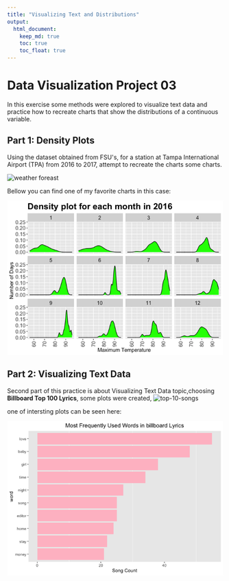 ```yaml
---
title: "Visualizing Text and Distributions"
output: 
  html_document:
    keep_md: true
    toc: true
    toc_float: true
---
```


# Data Visualization Project 03


In this exercise some methods were explored to visualize text data and practice how to recreate charts that show the distributions of a continuous variable. 


## Part 1: Density Plots

Using the dataset obtained from FSU's, for a station at Tampa International Airport (TPA) from 2016 to 2017, attempt to recreate the charts some charts.

![weather foreast](https://user-images.githubusercontent.com/70166302/101291625-32d1b580-37d8-11eb-87c9-7e4f9bb7cc4e.jpg)

 Bellow you can find one of my favorite charts in this case:
 

![WEATHER](lastname_project_03_files/figure-html/unnamed-chunk-5-1.png)



## Part 2: Visualizing Text Data

Second part of this practice is about Visualizing Text Data topic,choosing **Billboard Top 100 Lyrics**, some plots were created,
![top-10-songs](https://user-images.githubusercontent.com/70166302/101291779-44678d00-37d9-11eb-9bd6-ba9ddc49d305.png)

one of intersting plots can be seen here:

![BILLBOARD](lastname_project_03_files/figure-html/unnamed-chunk-23-1.png)
